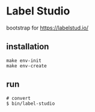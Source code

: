 # Label Studio

bootstrap for https://labelstud.io/

## installation

```shell
make env-init
make env-create
```

## run

```shell
# convert
$ bin/label-studio
```
